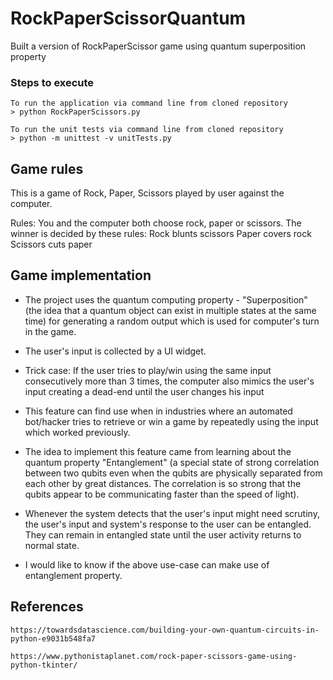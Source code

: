 # RockPaperScissorQuantum
Built a version of RockPaperScissor game using quantum superposition property

### Steps to execute
```
To run the application via command line from cloned repository
> python RockPaperScissors.py

To run the unit tests via command line from cloned repository
> python -m unittest -v unitTests.py
```

## Game rules
This is a game of Rock, Paper, Scissors played by user against the computer.

Rules: You and the computer both choose rock, paper or scissors. The winner is decided by these rules:
Rock blunts scissors
Paper covers rock
Scissors cuts paper


## Game implementation
- The project uses the quantum computing property - "Superposition" (the idea that a quantum object can exist in multiple states 
at the same time) for generating a random output which is used for computer's turn in the game.

- The user's input is collected by a UI widget.

- Trick case: 
  If the user tries to play/win using the same input consecutively more than 3 times, the computer also mimics the user's input 
  creating a dead-end until the user changes his input
 
 - This feature can find use when in industries where an automated bot/hacker tries to retrieve or win a game by repeatedly using the input which worked previously. 
 
 - The idea to implement this feature came from learning about the quantum property "Entanglement" (a special state of strong correlation between two qubits even when the qubits are physically separated from each other by great distances. The correlation is so strong that the qubits appear to be communicating faster than the speed of light). 
 
- Whenever the system detects that the user's input might need scrutiny, the user's input and system's response to the user can be entangled. They can remain in entangled state until the user activity returns to normal state.

- I would like to know if the above use-case can make use of entanglement property. 


## References
```
https://towardsdatascience.com/building-your-own-quantum-circuits-in-python-e9031b548fa7

https://www.pythonistaplanet.com/rock-paper-scissors-game-using-python-tkinter/
```
